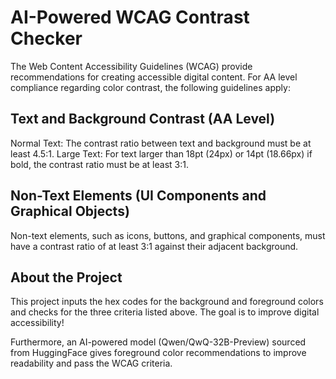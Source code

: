 # AI-Powered WCAG Contrast Checker

The Web Content Accessibility Guidelines (WCAG) provide recommendations for creating accessible digital content. For AA level compliance regarding color contrast, the following guidelines apply:

## Text and Background Contrast (AA Level)
Normal Text: The contrast ratio between text and background must be at least 4.5:1.
Large Text: For text larger than 18pt (24px) or 14pt (18.66px) if bold, the contrast ratio must be at least 3:1.

## Non-Text Elements (UI Components and Graphical Objects)
Non-text elements, such as icons, buttons, and graphical components, must have a contrast ratio of at least 3:1 against their adjacent background.

## About the Project

This project inputs the hex codes for the background and foreground colors and checks for the three criteria listed above. The goal is to improve digital accessibility!

Furthermore, an AI-powered model (Qwen/QwQ-32B-Preview) sourced from HuggingFace gives foreground color recommendations to improve readability and pass the WCAG criteria.